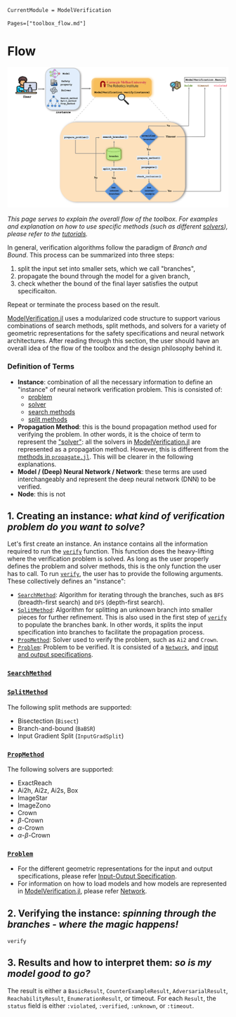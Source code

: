 ```@meta
CurrentModule = ModelVerification
```

```@contents 
Pages=["toolbox_flow.md"]
```

# Flow
![](./assets/overview_mvflow.png)

_This page serves to explain the overall flow of the toolbox. For examples and explanation on how to use specific methods (such as different [solvers](./solvers.md)), please refer to the [tutorials](./index.md#tutorials)._ 

In general, verification algorithms follow the paradigm of _Branch and Bound_. This process can be summarized into three steps:

1. split the input set into smaller sets, which we call "branches",
2. propagate the bound through the model for a given branch,
3. check whether the bound of the final layer satisfies the output specificaiton.

Repeat or terminate the process based on the result.

[ModelVerification.jl](https://github.com/intelligent-control-lab/ModelVerification.jl) uses a modularized code structure to support various combinations of search methods, split methods, and solvers for a variety of geometric representations for the safety specifications and neural network architectures. After reading through this section, the user should have an overall idea of the flow of the toolbox and the design philosophy behind it.

### Definition of Terms
- **Instance**: combination of all the necessary information to define an "instance" of neural network verification problem. This is consisted of: 
    - [problem](./problem.md)
    - [solver](./solvers.md)
    - [search methods](./branching.md#search)
    - [split methods](./branching.md#split)
- **Propagation Method**: this is the bound propagation method used for verifying the problem. In other words, it is the choice of term to represent the ["solver"](./solvers.md): all the solvers in [ModelVerification.jl](https://github.com/intelligent-control-lab/ModelVerification.jl) are represented as a propagation method. However, this is different from the [methods in `propagate.jl`](./propagate.md). This will be clearer in the following explanations.
- **Model / (Deep) Neural Network / Network**: these terms are used interchangeably and represent the deep neural network (DNN) to be verified.
- **Node**: this is not 

## 1. Creating an instance: _what kind of verification problem do you want to solve?_
Let's first create an instance. An instance contains all the information required to run the [`verify`](@ref) function. This function does the heavy-lifting where the verification problem is solved. As long as the user properly defines the problem and solver methods, this is the only function the user has to call. To run [`verify`](@ref), the user has to provide the following arguments. These collectively defines an "instance":

- [`SearchMethod`](@ref): Algorithm for iterating through the branches, such as `BFS` (breadth-first search) and `DFS` (depth-first search).
- [`SplitMethod`](@ref): Algorithm for splitting an unknown branch into smaller pieces for further refinement. This is also used in the first step of [`verify`](@ref) to populate the branches bank. In other words, it splits the input specification into branches to facilitate the propagation process.
- [`PropMethod`](@ref): Solver used to verify the problem, such as `Ai2` and `Crown`.
- [`Problem`](@ref): Problem to be verified. It is consisted of a [`Network`](@ref), and [input and output specifications](./safety_spec.md).

### [`SearchMethod`](@ref)

### [`SplitMethod`](@ref)
The following split methods are supported:
- Bisectection (`Bisect`)
- Branch-and-bound (`BaBSR`)
- Input Gradient Split (`InputGradSplit`)

### [`PropMethod`](@ref)
The following solvers are supported:
- ExactReach
- Ai2h, Ai2z, Ai2s, Box
- ImageStar
- ImageZono
- Crown
- $\beta$-Crown
- $\alpha$-Crown
- $\alpha$-$\beta$-Crown

### [`Problem`](@ref)
- For the different geometric representations for the input and output specifications, please refer [Input-Output Specification](./safety_spec.md). 
- For information on how to load models and how models are represented in [ModelVerification.jl](https://github.com/intelligent-control-lab/ModelVerification.jl), please refer [Network](./network.md).


## 2. Verifying the instance: _spinning through the branches - where the magic happens!_

```@docs
verify
```


## 3. Results and how to interpret them: _so is my model good to go?_
The result is either a `BasicResult`, `CounterExampleResult`, 
`AdversarialResult`, `ReachabilityResult`, `EnumerationResult`, or timeout. 
For each `Result`, the `status` field is either `:violated`, `:verified`, 
`:unknown`, or `:timeout`.